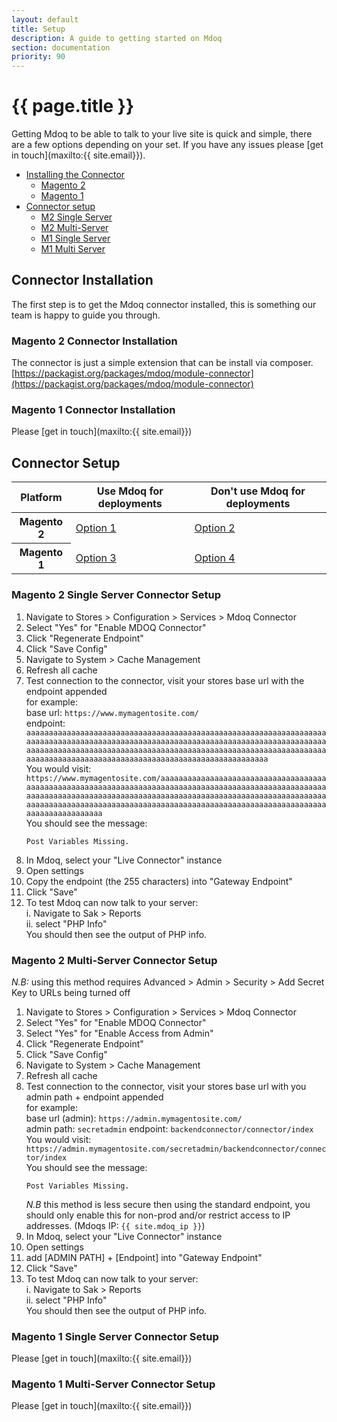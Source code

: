 ```yaml
---
layout: default
title: Setup
description: A guide to getting started on Mdoq 
section: documentation
priority: 90
---
```


# {{ page.title }}

Getting Mdoq to be able to talk to your live site is quick and simple, there are a few options depending on your set. If you have any issues please [get in touch](maxilto:{{ site.email}}).

- [Installing the Connector](#connector-installation)
  - [Magento 2](#magento-2-connector-installation)
  - [Magento 1](#magento-1-connector-installation)
- [Connector setup](#connector-setup)
  - [M2 Single Server](#magento-2-single-server-connector-setup)
  - [M2 Multi-Server](#magento-2-multi-server-connector-setup)
  - [M1 Single Server](#magento-1-single-server-connector-setup)
  - [M1 Multi Server](#magento-1-multi-server-connector-setup)

## Connector Installation
The first step is to get the Mdoq connector installed, this is something our team is happy to guide you through.

### Magento 2 Connector Installation
The connector is just a simple extension that can be install via composer.  
[https://packagist.org/packages/mdoq/module-connector](https://packagist.org/packages/mdoq/module-connector)

### Magento 1 Connector Installation
Please [get in touch](maxilto:{{ site.email}})

## Connector Setup
<table class="table availability">
    <thead class="thead-dark">
    <tr>
        <th scope="col">Platform</th>
        <th scope="col">Use Mdoq for deployments</th>
        <th scope="col">Don't use Mdoq for deployments</th>
    </tr>
    </thead>
    <tbody>
    <tr>
        <th scope="row">Magento 2</th>
        <td><a href="#magento-2-single-server-connector-setup">Option 1</a></td>
        <td><a href="#magento-2-multi-server-connector-setup">Option 2</a></td>
    </tr>
    <tr>
        <th scope="row">Magento 1</th>
        <td><a href="#magento-1-single-server-connector-setup">Option 3</a></td>
        <td><a href="#magento-1-multi-server-connector-setup">Option 4</a></td>
    </tr>
    </tbody>
</table>

### Magento 2 Single Server Connector Setup
1. Navigate to Stores > Configuration > Services > Mdoq Connector
2. Select "Yes" for "Enable MDOQ Connector"
3. Click "Regenerate Endpoint"
4. Click "Save Config"
5. Navigate to System > Cache Management
6. Refresh all cache
7. Test connection to the connector, visit your stores base url with the endpoint appended  
  for example:  
  base url: `https://www.mymagentosite.com/`  
  endpoint: `aaaaaaaaaaaaaaaaaaaaaaaaaaaaaaaaaaaaaaaaaaaaaaaaaaaaaaaaaaaaaaaaaaaaaaaaaaaaaaaaaaaaaaaaaaaaaaaaaaaaaaaaaaaaaaaaaaaaaaaaaaaaaaaaaaaaaaaaaaaaaaaaaaaaaaaaaaaaaaaaaaaaaaaaaaaaaaaaaaaaaaaaaaaaaaaaaaaaaaaaaaaaaaaaaaaaaaaaaaaaaaaaaaaaaaaaaaaaaaaaaaaaaaaaaaaaaaa`  
  You would visit: `https://www.mymagentosite.com/aaaaaaaaaaaaaaaaaaaaaaaaaaaaaaaaaaaaaaaaaaaaaaaaaaaaaaaaaaaaaaaaaaaaaaaaaaaaaaaaaaaaaaaaaaaaaaaaaaaaaaaaaaaaaaaaaaaaaaaaaaaaaaaaaaaaaaaaaaaaaaaaaaaaaaaaaaaaaaaaaaaaaaaaaaaaaaaaaaaaaaaaaaaaaaaaaaaaaaaaaaaaaaaaaaaaaaaaaaaaaaaaaaaaaaaaaaaaaaaaaaaaaaaaaaaaaaa`  
You should see the message:  
      ```text
      Post Variables Missing.
      ```  
8. In Mdoq, select your "Live Connector" instance
9. Open settings
10. Copy the endpoint (the 255 characters) into "Gateway Endpoint"
11. Click "Save"
12. To test Mdoq can now talk to your server:  
    i. Navigate to Sak > Reports  
    ii. select "PHP Info"  
  You should then see the output of PHP info.

### Magento 2 Multi-Server Connector Setup
_N.B:_ using this method requires Advanced > Admin > Security > Add Secret Key to URLs being turned off  
  
1. Navigate to Stores > Configuration > Services > Mdoq Connector
2. Select "Yes" for "Enable MDOQ Connector"
3. Select "Yes" for "Enable Access from Admin"
3. Click "Regenerate Endpoint"
4. Click "Save Config"
5. Navigate to System > Cache Management
6. Refresh all cache
7. Test connection to the connector, visit your stores base url with you admin path + endpoint appended  
  for example:  
  base url (admin): `https://admin.mymagentosite.com/`  
  admin path: `secretadmin`
  endpoint: `backendconnector/connector/index`  
  You would visit: `https://admin.mymagentosite.com/secretadmin/backendconnector/connector/index`  
You should see the message:  
      ```text
      Post Variables Missing.
      ```
    *N.B* this method is less secure then using the standard endpoint, you should only enable this for non-prod and/or restrict access to IP addresses. (Mdoqs IP: `{{ site.mdoq_ip }}`)        
8. In Mdoq, select your "Live Connector" instance
9. Open settings
10. add [ADMIN PATH] + [Endpoint] into "Gateway Endpoint"
11. Click "Save"
12. To test Mdoq can now talk to your server:  
    i. Navigate to Sak > Reports  
    ii. select "PHP Info"  
  You should then see the output of PHP info.

### Magento 1 Single Server Connector Setup
Please [get in touch](maxilto:{{ site.email}})
  

### Magento 1 Multi-Server Connector Setup
Please [get in touch](maxilto:{{ site.email}})
  
